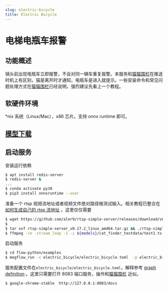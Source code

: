```yaml
---
slug: electric-bicycle
title: Electric Bicycle 
---
```


# 电梯电瓶车报警

## 功能概述
镜头前出现电瓶车立即报警，不会对同一辆车重复报警。本服务和[猫猫围栏](../cat_finder/README.md)在推送时机上有区别，猫是离开时才通知，电瓶车是进入就提示。一些安装命令和常见问题处理方式在[猫猫围栏](../cat_finder/README.md)已经说明，强烈建议先看上一个教程。

## 软硬件环境

*nix 系统（Linux/Mac），x86 芯片。支持 onnx runtime 即可。

## [模型下载](../../../../docs/download-models.zh.md)

## 启动服务

安装运行依赖
```bash
$ apt install redis-server
$ redis-server &
...
$ conda activate py38
$ pip3 install onnxruntime --user
```

准备一个 rtsp 视频流地址或者视频文件绝对路径做测试输入。相关教程已整合在 [如何生成自己的 rtsp 流地址](../../../../docs/02-how-to-run/generate-rtsp.zh.md) 。这里仅仅需要
```bash
$ wget https://github.com/aler9/rtsp-simple-server/releases/download/v0.17.2/rtsp-simple-server_v0.17.2_linux_amd64.tar.gz
$ 
$ tar xvf rtsp-simple-server_v0.17.2_linux_amd64.tar.gz && ./rtsp-simple-server 
$ ffmpeg -re -stream_loop -1 -i ${models}/cat_finder_testdata/test1.ts -c copy -f rtsp rtsp://127.0.0.1:8554/test1.ts
```

启动服务
```bash
$ cd flow-python/examples
$ megflow_run -c electric_bicycle/electric_bicycle.toml  -p electric_bicycle
```
服务配置文件在`electric_bicycle/electric_bicycle.toml`，解释参考 [graph definition](../../../../docs/03-how-to-add-my-service/appendix-A-graph-definition.zh.md) 。这里只需要打开 8083 端口服务，操作和[猫猫围栏](../cat_finder/README.md) 近似。

```bash
$ google-chrome-stable  http://127.0.0.1:8083/docs 
```
